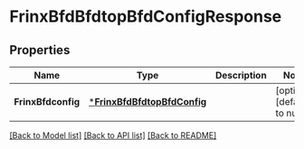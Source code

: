 # FrinxBfdBfdtopBfdConfigResponse

## Properties
Name | Type | Description | Notes
------------ | ------------- | ------------- | -------------
**FrinxBfdconfig** | [***FrinxBfdBfdtopBfdConfig**](frinx.bfd.bfdtop.bfd.Config.md) |  | [optional] [default to null]

[[Back to Model list]](../README.md#documentation-for-models) [[Back to API list]](../README.md#documentation-for-api-endpoints) [[Back to README]](../README.md)


